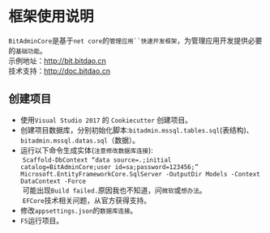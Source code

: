 # 框架使用说明
`BitAdminCore`是基于`net core`的`管理应用``快速开发框架`，为管理应用开发提供必要的`基础功能`。<br>
示例地址：http://bit.bitdao.cn <br>
技术支持：http://doc.bitdao.cn <br>
## 创建项目
* 使用`Visual Studio 2017` 的 `Cookiecutter` 创建项目。
* 创建项目数据库，分别初始化脚本:`bitadmin.mssql.tables.sql`(表结构)、`bitadmin.mssql.datas.sql`（数据）。
* 运行以下命令生成实体(`注意修改数据库连接`):<br>
  `Scaffold-DbContext “data source=.;initial catalog=BitAdminCore;user id=sa;password=123456;” Microsoft.EntityFrameworkCore.SqlServer -OutputDir Models -Context DataContext -Force`<br>
  可能出现`Build failed.`原因我也不知道，问`微软`或`想办法`。<br>
  `EFCore`技术相关问题，从官方获得支持。<br>
* 修改`appsettings.json`的`数据库连接`。
* `F5`运行项目。

